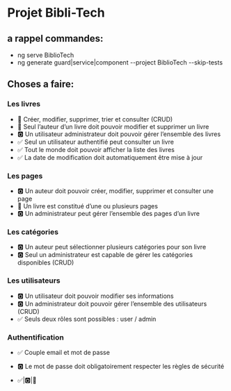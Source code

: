 # Projet Bibli-Tech

## a rappel commandes:
- ng serve BiblioTech
- ng generate guard|service|component <name>  --project BiblioTech --skip-tests 
## Choses a faire:
### Les livres
- 🔄 Créer, modifier, supprimer, trier et consulter (CRUD)
- 🔄 Seul l’auteur d’un livre doit pouvoir modifier et supprimer un livre
- 🅾️ Un utilisateur administrateur doit pouvoir gérer l’ensemble des livres
- ✅ Seul un utilisateur authentifié peut consulter un livre
- ✅ Tout le monde doit pouvoir afficher la liste des livres
- ✅ La date de modification doit automatiquement être mise à jour

### Les pages
- 🅾️ Un auteur doit pouvoir créer, modifier, supprimer et consulter une page
- 🔄 Un livre est constitué d’une ou plusieurs pages
- 🅾️ Un administrateur peut gérer l’ensemble des pages d’un livre

### Les catégories
- 🅾️ Un auteur peut sélectionner plusieurs catégories pour son livre
- 🅾️ Seul un administrateur est capable de gérer les catégories disponibles (CRUD)

### Les utilisateurs
- 🅾️ Un utilisateur doit pouvoir modifier ses informations
- 🅾️ Un administrateur doit pouvoir gérer l’ensemble des utilisateurs (CRUD)
- ✅ Seuls deux rôles sont possibles : user / admin

### Authentification
- ✅ Couple email et mot de passe
- 🅾️ Le mot de passe doit obligatoirement respecter les règles de sécurité

- ✅|🅾️|🔄